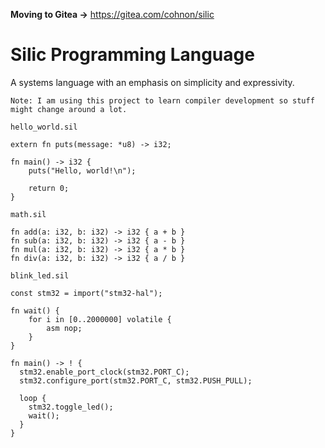 **Moving to Gitea ->** https://gitea.com/cohnon/silic

# Silic Programming Language

A systems language with an emphasis on simplicity and expressivity.

`Note: I am using this project to learn compiler development so stuff might change around a lot.`


`hello_world.sil`
```zig
extern fn puts(message: *u8) -> i32;

fn main() -> i32 {
    puts("Hello, world!\n");

    return 0;
}
```

`math.sil`
```zig
fn add(a: i32, b: i32) -> i32 { a + b }
fn sub(a: i32, b: i32) -> i32 { a - b }
fn mul(a: i32, b: i32) -> i32 { a * b }
fn div(a: i32, b: i32) -> i32 { a / b }
```

`blink_led.sil`
```zig
const stm32 = import("stm32-hal");

fn wait() {
    for i in [0..2000000] volatile {
        asm nop;
    }
}

fn main() -> ! { 
  stm32.enable_port_clock(stm32.PORT_C);
  stm32.configure_port(stm32.PORT_C, stm32.PUSH_PULL);

  loop {
    stm32.toggle_led();
    wait();
  }
}
```
